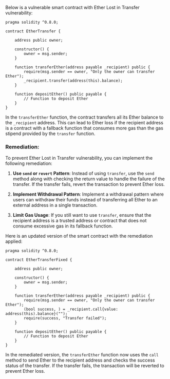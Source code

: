 Below is a vulnerable smart contract with Ether Lost in Transfer vulnerability:

```solidity
pragma solidity ^0.8.0;

contract EtherTransfer {
    
    address public owner;
    
    constructor() {
        owner = msg.sender;
    }
    
    function transferEther(address payable _recipient) public {
        require(msg.sender == owner, "Only the owner can transfer Ether");
        _recipient.transfer(address(this).balance);
    }
    
    function depositEther() public payable {
        // Function to deposit Ether
    }
}
```

In the `transferEther` function, the contract transfers all its Ether balance to the `_recipient` address. This can lead to Ether loss if the recipient address is a contract with a fallback function that consumes more gas than the gas stipend provided by the `transfer` function.

### Remediation:
To prevent Ether Lost in Transfer vulnerability, you can implement the following remediation:

1. **Use `send` or `revert` Pattern**: Instead of using `transfer`, use the `send` method along with checking the return value to handle the failure of the transfer. If the transfer fails, revert the transaction to prevent Ether loss.

2. **Implement Withdrawal Pattern**: Implement a withdrawal pattern where users can withdraw their funds instead of transferring all Ether to an external address in a single transaction.

3. **Limit Gas Usage**: If you still want to use `transfer`, ensure that the recipient address is a trusted address or contract that does not consume excessive gas in its fallback function.

Here is an updated version of the smart contract with the remediation applied:

```solidity
pragma solidity ^0.8.0;

contract EtherTransferFixed {
    
    address public owner;
    
    constructor() {
        owner = msg.sender;
    }
    
    function transferEther(address payable _recipient) public {
        require(msg.sender == owner, "Only the owner can transfer Ether");
        (bool success, ) = _recipient.call{value: address(this).balance}("");
        require(success, "Transfer failed");
    }
    
    function depositEther() public payable {
        // Function to deposit Ether
    }
}
```

In the remediated version, the `transferEther` function now uses the `call` method to send Ether to the recipient address and checks the success status of the transfer. If the transfer fails, the transaction will be reverted to prevent Ether loss.